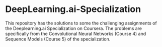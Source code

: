 # DeepLearning.ai-Specialization

This repository has the solutions to some the challenging assignments of the Deeplearning.ai Specialization on Coursera. The problems are specifically from the Convolutional Neural Networks (Course 4) and Sequence Models (Course 5) of the specialization.
